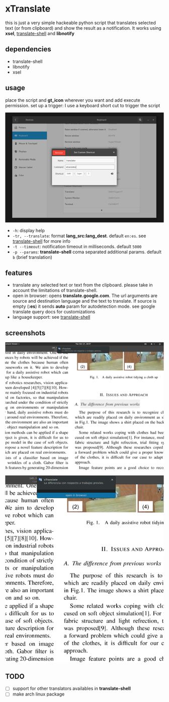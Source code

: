 # xTranslate

this is just a very simple hackeable python script that translates selected text (or from clipboard) and show the result as a notification. It works using **xsel**, [translate-shell](https://github.com/soimort/translate-shell) and **libnotify**

## dependencies
* translate-shell
* libnotify
* xsel

## usage
place the script and **gt_icon** wherever you want and add execute permission.
set up a trigger: I use a keyboard short cut to trigger the script

![shortcut](imgs/shortcut.png)

* `-h`: display help
* `-tr, --translate`: format **lang_src:lang_dest**. default `en:es`. see [translate-shell](https://github.com/soimort/translate-shell) for more info
* `-t --timeout`: notification timeout in milliseconds. default `5000`
* `-p --params`: **translate-shell** coma separated additional params. default `b` (brief translation)

## features

* translate any selected text or text from the clipboard. please take in account the limitations of translate-shell. 
* open in browser: opens **translate.google.com**. The url arguments are source and destination language and the text to translate. If source is empty (**:es**) it sends **auto** param for autodetection mode. see google translate query docs for customizations
* language support: see [translate-shell](https://github.com/soimort/translate-shell)

## screenshots

![demo1](imgs/demo1.png)

![demo2](imgs/demo2.png)


## TODO
- [ ] support for other translators availables in **translate-shell**
- [ ] make arch linux package
